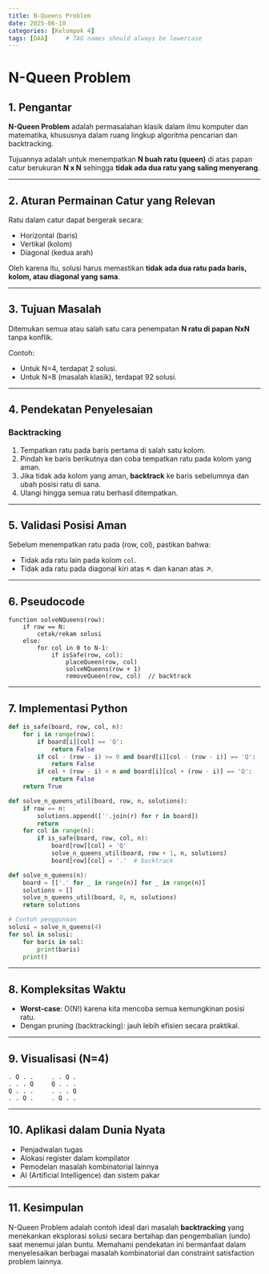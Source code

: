 ```yaml
---
title: N-Queens Problem
date: 2025-06-10
categories: [Kelompok 4]
tags: [DAA]     # TAG names should always be lowercase
---
```


# N-Queen Problem

## 1. Pengantar

**N-Queen Problem** adalah permasalahan klasik dalam ilmu komputer dan matematika, khususnya dalam ruang lingkup algoritma pencarian dan backtracking.

Tujuannya adalah untuk menempatkan **N buah ratu (queen)** di atas papan catur berukuran **N x N** sehingga **tidak ada dua ratu yang saling menyerang**.

---

## 2. Aturan Permainan Catur yang Relevan

Ratu dalam catur dapat bergerak secara:
- Horizontal (baris)
- Vertikal (kolom)
- Diagonal (kedua arah)

Oleh karena itu, solusi harus memastikan **tidak ada dua ratu pada baris, kolom, atau diagonal yang sama**.

---

## 3. Tujuan Masalah

Ditemukan semua atau salah satu cara penempatan **N ratu di papan NxN** tanpa konflik.

Contoh:
- Untuk N=4, terdapat 2 solusi.
- Untuk N=8 (masalah klasik), terdapat 92 solusi.

---

## 4. Pendekatan Penyelesaian

### Backtracking

1. Tempatkan ratu pada baris pertama di salah satu kolom.
2. Pindah ke baris berikutnya dan coba tempatkan ratu pada kolom yang aman.
3. Jika tidak ada kolom yang aman, **backtrack** ke baris sebelumnya dan ubah posisi ratu di sana.
4. Ulangi hingga semua ratu berhasil ditempatkan.

---

## 5. Validasi Posisi Aman

Sebelum menempatkan ratu pada (row, col), pastikan bahwa:
- Tidak ada ratu lain pada kolom `col`.
- Tidak ada ratu pada diagonal kiri atas ↖️ dan kanan atas ↗️.

---

## 6. Pseudocode

```plaintext
function solveNQueens(row):
    if row == N:
        cetak/rekam solusi
    else:
        for col in 0 to N-1:
            if isSafe(row, col):
                placeQueen(row, col)
                solveNQueens(row + 1)
                removeQueen(row, col)  // backtrack
```

---

## 7. Implementasi Python

```python
def is_safe(board, row, col, n):
    for i in range(row):
        if board[i][col] == 'Q':
            return False
        if col - (row - i) >= 0 and board[i][col - (row - i)] == 'Q':
            return False
        if col + (row - i) < n and board[i][col + (row - i)] == 'Q':
            return False
    return True

def solve_n_queens_util(board, row, n, solutions):
    if row == n:
        solutions.append([''.join(r) for r in board])
        return
    for col in range(n):
        if is_safe(board, row, col, n):
            board[row][col] = 'Q'
            solve_n_queens_util(board, row + 1, n, solutions)
            board[row][col] = '.'  # backtrack

def solve_n_queens(n):
    board = [['.' for _ in range(n)] for _ in range(n)]
    solutions = []
    solve_n_queens_util(board, 0, n, solutions)
    return solutions

# Contoh penggunaan
solusi = solve_n_queens(4)
for sol in solusi:
    for baris in sol:
        print(baris)
    print()
```

---

## 8. Kompleksitas Waktu

- **Worst-case**: O(N!) karena kita mencoba semua kemungkinan posisi ratu.
- Dengan pruning (backtracking): jauh lebih efisien secara praktikal.

---

## 9. Visualisasi (N=4)

```
. Q . .     . . Q .
. . . Q     Q . . .
Q . . .     . . . Q
. . Q .     . Q . .
```

---

## 10. Aplikasi dalam Dunia Nyata

- Penjadwalan tugas
- Alokasi register dalam kompilator
- Pemodelan masalah kombinatorial lainnya
- AI (Artificial Intelligence) dan sistem pakar

---

## 11. Kesimpulan

N-Queen Problem adalah contoh ideal dari masalah **backtracking** yang menekankan eksplorasi solusi secara bertahap dan pengembalian (undo) saat menemui jalan buntu. Memahami pendekatan ini bermanfaat dalam menyelesaikan berbagai masalah kombinatorial dan constraint satisfaction problem lainnya.

